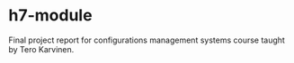 # h7-module
Final project report for configurations management systems course taught by Tero Karvinen.
